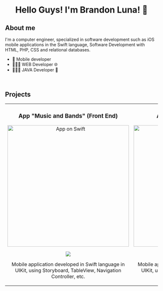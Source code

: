 
<div align="center">
 
<h1 align="center">Hello Guys! I'm Brandon Luna! 👋</h1>
</div>

## About me

 I'm a computer engineer, specialized in software development  such as iOS mobile applications in the Swift language, Software Development
with HTML, PHP, CSS and relational databases. 
- 📲 Mobile developer
- 👨🏻‍💻 WEB Developer 🌐
- 👨🏻‍💻 JAVA Developer 🍵
<br>


## Projects

<table>
<tr>
 
<td width="50%">
 
<h3 align="center">App "Music and Bands" (Front End)</h3>
<div align="center">
<a href="https://github.com/Brann7/diplomado-ios/tree/main/music-bands-Brann7-main" target="_blank"><img src="https://github.com/Brann7/Brann7/assets/86082071/415ec324-a694-43f2-ac1a-342ea9ed5ea0" width="400" alt="App on Swift"></a>
<p>
<a href="https://github.com/Brann7/diplomado-ios/tree/main/music-bands-Brann7-main" target="_blank">
<img src="https://img.shields.io/badge/CÓDIGO-ff9?style=for-the-badge&logo=github&logoColor=black">
</a>
</p>
<p> Mobile application developed in Swift language in UIKit, using Storyboard, TableView, Navigation Controller, etc.</p>
</div>      

</td>

<td width="50%">
 
<h3 align="center">App "Pokedex" (Front End)</h3>
<div align="center">
<a href="https://github.com/Brann7/diplomado-ios/tree/main/pokedex2" target="_blank"><img src="https://github.com/Brann7/Brann7/assets/86082071/f06749cf-f483-43f8-8ca2-1326e4e5649c" width="400" alt="App on Swift"></a>
<p>
<a href="https://github.com/Brann7/diplomado-ios/tree/main/pokedex2" target="_blank">
<img src="https://img.shields.io/badge/CÓDIGO-ff9?style=for-the-badge&logo=github&logoColor=black">
</a>
</p>
<p> Mobile application developed in Swift language in UIKit, using Storyboard, TableView, Navigation Controller, etc.</p>
</div>      

</td>
                                                           
</table>                                                                                 
</div>
<br>

